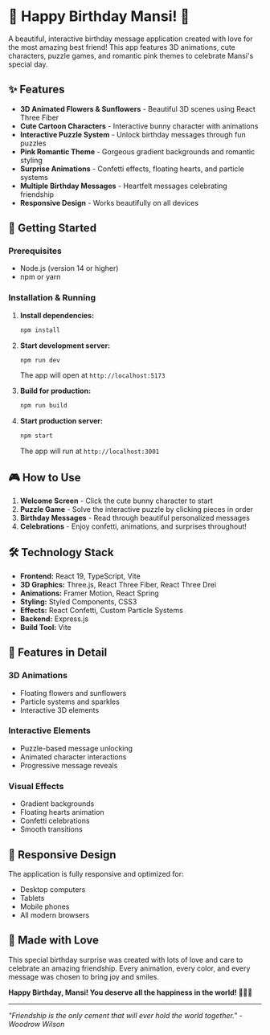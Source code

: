 # 🎉 Happy Birthday Mansi! 💖

A beautiful, interactive birthday message application created with love for the most amazing best friend! This app features 3D animations, cute characters, puzzle games, and romantic pink themes to celebrate Mansi's special day.

## ✨ Features

- **3D Animated Flowers & Sunflowers** - Beautiful 3D scenes using React Three Fiber
- **Cute Cartoon Characters** - Interactive bunny character with animations
- **Interactive Puzzle System** - Unlock birthday messages through fun puzzles
- **Pink Romantic Theme** - Gorgeous gradient backgrounds and romantic styling
- **Surprise Animations** - Confetti effects, floating hearts, and particle systems
- **Multiple Birthday Messages** - Heartfelt messages celebrating friendship
- **Responsive Design** - Works beautifully on all devices

## 🚀 Getting Started

### Prerequisites
- Node.js (version 14 or higher)
- npm or yarn

### Installation & Running

1. **Install dependencies:**
   ```bash
   npm install
   ```

2. **Start development server:**
   ```bash
   npm run dev
   ```
   The app will open at `http://localhost:5173`

3. **Build for production:**
   ```bash
   npm run build
   ```

4. **Start production server:**
   ```bash
   npm start
   ```
   The app will run at `http://localhost:3001`

## 🎮 How to Use

1. **Welcome Screen** - Click the cute bunny character to start
2. **Puzzle Game** - Solve the interactive puzzle by clicking pieces in order
3. **Birthday Messages** - Read through beautiful personalized messages
4. **Celebrations** - Enjoy confetti, animations, and surprises throughout!

## 🛠️ Technology Stack

- **Frontend:** React 19, TypeScript, Vite
- **3D Graphics:** Three.js, React Three Fiber, React Three Drei
- **Animations:** Framer Motion, React Spring
- **Styling:** Styled Components, CSS3
- **Effects:** React Confetti, Custom Particle Systems
- **Backend:** Express.js
- **Build Tool:** Vite

## 🎨 Features in Detail

### 3D Animations
- Floating flowers and sunflowers
- Particle systems and sparkles
- Interactive 3D elements

### Interactive Elements
- Puzzle-based message unlocking
- Animated character interactions
- Progressive message reveals

### Visual Effects
- Gradient backgrounds
- Floating hearts animation
- Confetti celebrations
- Smooth transitions

## 📱 Responsive Design

The application is fully responsive and optimized for:
- Desktop computers
- Tablets
- Mobile phones
- All modern browsers

## 💝 Made with Love

This special birthday surprise was created with lots of love and care to celebrate an amazing friendship. Every animation, every color, and every message was chosen to bring joy and smiles.

**Happy Birthday, Mansi! You deserve all the happiness in the world! 🎂✨💖**

---

*"Friendship is the only cement that will ever hold the world together." - Woodrow Wilson*
